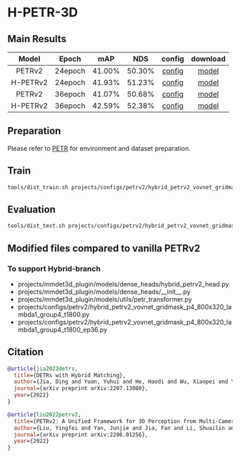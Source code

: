 # H-PETR-3D

##  Main Results

| Model    | Epoch     | mAP    | NDS    |config  | download |
|:--------:|:---------:|:---------:|:--------:|:--------:|:-------------:|
| PETRv2   | 24epoch   | 41.00% | 50.30% |[config](projects/configs/petrv2/petrv2_vovnet_gridmask_p4_800x320.py)                                  |[model](https://drive.google.com/file/d/1tv_D8Ahp9tz5n4pFp4a64k-IrUZPu5Im/view?usp=sharing)
| H-PETRv2 | 24epoch   | 41.93% | 51.23% |[config](projects/configs/petrv2/hybrid_petrv2_vovnet_gridmask_p4_800x320_lambda1_group4_t1800.py)      |[model](https://github.com/HDETR/H-PETR-3D/releases/download/v1.0.0/hybrid_petrv2_vovnet_gridmask_p4_800x320_lambda1_group4_t1800.pth)
| PETRv2   | 36epoch   | 41.07% | 50.68% |[config](projects/configs/petrv2/petrv2_vvovnet_gridmask_p4_800x320_ep36.py)                             |[model](https://github.com/HDETR/H-PETR-3D/releases/download/v1.0.0/petrv2_vovnet_gridmask_p4_800x320_ep36.pth)
| H-PETRv2 | 36epoch   | 42.59% | 52.38% |[config](projects/configs/petrv2/hybrid_petrv2_vovnet_gridmask_p4_800x320_lambda1_group4_t1800_ep36.py) |[model](https://github.com/HDETR/H-PETR-3D/releases/download/v1.0.0/hybrid_petrv2_vovnet_gridmask_p4_800x320_lambda1_group4_t1800_ep36.pth)

## Preparation
Please refer to [PETR](https://github.com/megvii-research/PETR) for environment and dataset preparation.

## Train
```bash
tools/dist_train.sh projects/configs/petrv2/hybrid_petrv2_vovnet_gridmask_p4_800x320_lambda1_group4_t1800.py 8 --work-dir work_dirs/hybrid_petrv2_vovnet_gridmask_p4_800x320_lambda1_group4_t1800/
```

## Evaluation
```bash
tools/dist_test.sh projects/configs/petrv2/hybrid_petrv2_vovnet_gridmask_p4_800x320_lambda1_group4_t1800.py work_dirs/hybrid_petrv2_vovnet_gridmask_p4_800x320_lambda1_group4_t1800/latest.pth 8 --eval bbox
```

## Modified files compared to vanilla PETRv2
### To support Hybrid-branch
* projects/mmdet3d_plugin/models/dense_heads/hybrid_petrv2_head.py
* projects/mmdet3d_plugin/models/dense_heads/\_\_init\_\_.py
* projects/mmdet3d_plugin/models/utils/petr_transformer.py
* projects/configs/petrv2/hybrid_petrv2_vovnet_gridmask_p4_800x320_lambda1_group4_t1800.py
* projects/configs/petrv2/hybrid_petrv2_vovnet_gridmask_p4_800x320_lambda1_group4_t1800_ep36.py

## Citation
```bibtex
@article{jia2022detrs,
  title={DETRs with Hybrid Matching},
  author={Jia, Ding and Yuan, Yuhui and He, Haodi and Wu, Xiaopei and Yu, Haojun and Lin, Weihong and Sun, Lei and Zhang, Chao and Hu, Han},
  journal={arXiv preprint arXiv:2207.13080},
  year={2022}
}

@article{liu2022petrv2,
  title={PETRv2: A Unified Framework for 3D Perception from Multi-Camera Images},
  author={Liu, Yingfei and Yan, Junjie and Jia, Fan and Li, Shuailin and Gao, Qi and Wang, Tiancai and Zhang, Xiangyu and Sun, Jian},
  journal={arXiv preprint arXiv:2206.01256},
  year={2022}
}
```
